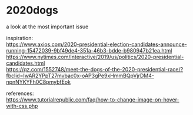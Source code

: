 # 2020dogs

a look at the most important issue <br>

inspiration: <br>
https://www.axios.com/2020-presidential-election-candidates-announce-running-15472039-9bf49de4-351a-46b3-bdde-b980947b21ea.html <br>
https://www.nytimes.com/interactive/2019/us/politics/2020-presidential-candidates.html <br>
https://qz.com/1552748/meet-the-dogs-of-the-2020-presidential-race/?fbclid=IwAR2YPpT27mvbac0x-oAP3gPe9xHmmBQpVjrDM4-npnNYKYFh0C8pmybfEok <br>

references: <br>
https://www.tutorialrepublic.com/faq/how-to-change-image-on-hover-with-css.php <br>
